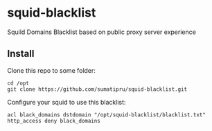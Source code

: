 squid-blacklist
===============

Squild Domains Blacklist based on public proxy server experience

Install
--------------
Clone this repo to some folder:

```
cd /opt
git clone https://github.com/sumatipru/squid-blacklist.git
```

Configure your squid to use this blacklist:

```
acl black_domains dstdomain "/opt/squid-blacklist/blacklist.txt"
http_access deny black_domains
```
